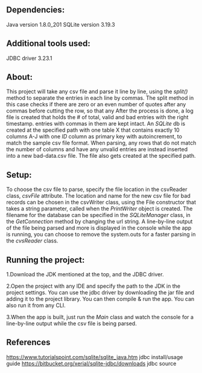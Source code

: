 ## Dependencies:
Java version 1.8.0_201
SQLite version 3.19.3

## Additional tools used:
JDBC driver 3.23.1

## About:

This project will take any csv file and parse it line by line, using the *split()* method to separate the entries in each line by commas. 
The split method in this case checks if there are zero or an even number of quotes after any commas before cutting the row, so that any
After the process is done, a log file is created that holds the # of total, valid and bad entries with the right timestamp.
entries with commas in them are kept intact. An *SQLite* db is created at the specified path with one table X that contains exactly 10 columns A-J with one *ID* column as primary key with autoincrement, to match the sample csv file format. When parsing, any rows that do not match the number of columns and have any unvalid entries are instead inserted into a new bad-data.csv file. The file also gets created at the specified path. 

## Setup:

To choose the csv file to parse, specify the file location in the csvReader class, *csvFile* attribute. 
The location and name for the new csv file for bad records can be chosen in the csvWriter class, using the File constructor that takes a string parameter, called when the *PrintWriter* object is created. 
The filename for the database can be specified in the *SQLiteManager* class, in the *GetConnection* method by changing the url string.
A line-by-line output of the file being parsed and more is displayed in the console while the app is running, you can choose to remove the system.outs for a faster parsing in the *cvsReader* class.

## Running the project:

1.Download the JDK mentioned at the top, and the JDBC driver.

2.Open the project with any IDE and specify the path to the JDK in the project settings. You can use the jdbc driver by downloading the jar file and adding it to the project library. You can then compile & run the app. You can also run it from any CLI.

3.When the app is built, just run the *Main* class and watch the console for a line-by-line output while the csv file is being parsed.

## References 
https://www.tutorialspoint.com/sqlite/sqlite_java.htm jdbc install/usage guide
https://bitbucket.org/xerial/sqlite-jdbc/downloads jdbc source

